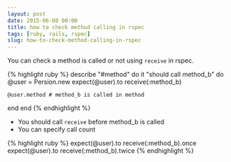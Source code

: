 ```yaml
---
layout: post
date: 2015-06-08 00:00
title: how to check method calling in rspec
tags: [ruby, rails, rspec]
slug: how-to-check-method-calling-in-rspec
---
```


You can check a method is called or not using `receive` in rspec.

{% highlight ruby %}
describe "#method" do
  it "should call method_b" do
    @user = Persion.new
    expect(@user).to receive(:method_b)
    
    @user.method # method_b is called in method
  end
end
{% endhighlight %}

* You should call `receive` before method_b is called
* You can specify call count

{% highlight ruby %}
expect(@user).to receive(:method_b).once
expect(@user).to receive(:method_b).twice
{% endhighlight %}

